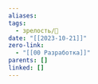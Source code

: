 ```yaml
---
aliases: 
tags:
  - зрелость/🌱
date: "[[2023-10-21]]"
zero-link:
  - "[[00 Разработка]]"
parents: []
linked: []
---
```

